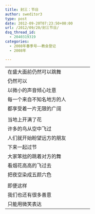 ```yaml
---
title: 封三：节日
author: sweditor3
type: post
date: 2012-09-20T07:23:50+00:00
url: /2012/09/20/封三节日/
dsq_thread_id:
  - 2040319319
categories:
  - 2008年春季号——教会登记
  - 2008年

---
```

<table style="width: 279px;" border="0" cellspacing="0" cellpadding="0" align="center">
  <tr>
    <td width="279">
      在盛大面前仍然可以跳舞
    </td>
  </tr>
  
  <tr>
    <td>
      仍然可以
    </td>
  </tr>
  
  <tr>
    <td>
      以微小的声音倾心吐意
    </td>
  </tr>
  
  <tr>
    <td>
      每一个来自不知名地方的人
    </td>
  </tr>
  
  <tr>
    <td>
      都享受着一片无限的广阔
    </td>
  </tr>
  
  <tr>
    <td>
    </td>
  </tr>
  
  <tr>
    <td>
      当地上开满了花
    </td>
  </tr>
  
  <tr>
    <td>
      许多的鸟从空中飞过
    </td>
  </tr>
  
  <tr>
    <td>
      人们就开始盼望远方的朋友
    </td>
  </tr>
  
  <tr>
    <td>
      下来一起过节
    </td>
  </tr>
  
  <tr>
    <td>
      大家笨拙的跳着对方的舞
    </td>
  </tr>
  
  <tr>
    <td>
      看烟花高高的飞过去
    </td>
  </tr>
  
  <tr>
    <td>
      把夜空染成五颜六色
    </td>
  </tr>
  
  <tr>
    <td>
    </td>
  </tr>
  
  <tr>
    <td>
      即便这样
    </td>
  </tr>
  
  <tr>
    <td>
      我们也还有很多善意
    </td>
  </tr>
  
  <tr>
    <td>
      只能用微笑表达
    </td>
  </tr>
</table>